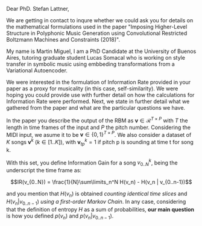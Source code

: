 Dear PhD. Stefan Lattner,

We are getting in contact to inqure whether we could ask you for details on the
mathematical formulations used in the paper "Imposing Higher-Level Structure in
Polyphonic Music Generation using Convolutional Restricted Boltzmann Machines and Constraints (2018)".

My name is Martin Miguel, I am a PhD Candidate at the University of Buenos
Aires, tutoring graduate student Lucas Somacal who is working on style transfer
in symbolic music using embbeding transformations from a Variational Autoencoder.

We were interested in the formulation of Information Rate provided in your paper
as a proxy for musicality (in this case, self-similarity). We were hoping you
could provide use with further detail on how the calculations for Information
Rate were performed. Next, we state in further detail what we gathered from the
paper and what are the particular questions we have.

In the paper you describe the output of the RBM as $\mathbf{v} \in \mathcal{R}^{T\times P}$ 
with $T$ the length in time frames of the input and $P$ the pitch number.
Considering the MIDI input, we asume it to be $\mathbf{v} \in \{0, 1\}^{T\times P}$.
We also consider a dataset of $K$ songs $\mathbf{v}^k$ ($k \in [1..K]$),
with $\mathbf{v}_{tp}^k = 1 \text{ if pitch p is sounding at time t for song k}$.

With this set, you define Information Gain for a song $v_{0..N}^k$, being the
underscript the time frame as:

$$IR(v_{0..N}) = \frac{1}{N}\sum\limits_n^N H(v_n) - H(v_n | v_{0..n-1})$$

and you mention that $H(v_n)$ is obtained *counting identical time slices* and
$H(v_n | v_{0..n-1})$ *using a first-order Markov Chain*.
In any case, considering that the definition of entropy $H$ as a sum of
probabilities, **our main question** is how you defined $p(v_n)$ and $p(v_n |
v_{0..n-1})$.



